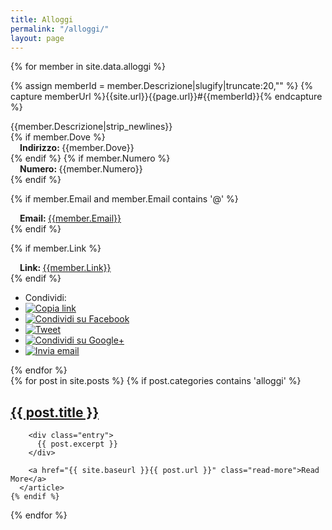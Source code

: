 ```yaml
---
title: Alloggi
permalink: "/alloggi/"
layout: page
---
```


<div class="panel-group">
{% for member in site.data.alloggi %}

{% assign memberId = member.Descrizione|slugify|truncate:20,"" %}
{% capture memberUrl %}{{site.url}}{{page.url}}#{{memberId}}{% endcapture %}

<div class="panel panel-info">
<div class="panel-heading"><span class="anchor" id="{{memberId}}"></span>
{{member.Descrizione|strip_newlines}}
</div>
<div class="panel-body">
{% if member.Dove %}
<div class="row">
<div style="margin-left:15px; word-break: break-all;"><b>Indirizzo: </b>{{member.Dove}}</div>
</div>
{% endif %}
{% if member.Numero %}
<div class="row">
<div style="margin-left:15px"><b>Numero: </b>{{member.Numero}}</div> 
</div>
{% endif %}

{% if member.Email and member.Email contains '@' %}
<div class="row">
<div style="margin-left:15px"><b>Email: </b> <a href="mailto:{{member.Email}}">{{member.Email}}</a></div>
</div>
{% endif %}

{% if member.Link %}
<div class="row">
<div style="margin-left: 15px"><b>Link: </b><a style="word-break: break-all;" href="{{member.Link}}">{{member.Link}}</a></div>
</div>
{% endif %}
<div class="row">
</div>
</div>
<div class="panel-footer">
<ul class="share-buttons">
  <li>Condividi:</li>
  <li><a href="{{memberUrl}}" title="Copia link"><img alt="Copia link" src="/img/icone/link.png"></a></li>
  <li><a href="https://www.facebook.com/sharer/sharer.php?u={{memberUrl | uri_escape}}&title={{member.Descrizione|truncate:70|uri_escape}} | {{ site.title }}" title="Condividi su Facebook" target="_blank"><img alt="Condividi su Facebook" src="/img/icone/Facebook.png"></a></li>
  <li><a href="https://twitter.com/intent/tweet?url={{memberUrl |uri_escape}}&text={{member.Descrizione|truncate:50|uri_escape}}&via=terremotocentro&hashtags=terremoto,terremotoinfo" target="_blank" title="Tweet"><img alt="Tweet" src="/img/icone/Twitter.png"></a></li>
  <li><a href="https://plus.google.com/share?url={{memberUrl |uri_escape}}" target="_blank" title="Condividi su Google+"><img alt="Condividi su Google+" src="/img/icone/Google+.png"></a></li>
  <li><a data-proofer-ignore href="mailto:?subject={{page.title}} | {{site.title}}&body={{member.Descrizione|uri_escape}}%20Clicca qui:%20{{memberUrl |uri_escape}}" title="Invia email"><img alt="Invia email" src="/img/icone/Email.png"></a></li>
</ul>
</div>
</div>
{% endfor %}
</div>

<div class="posts">
  {% for post in site.posts %}
    {% if post.categories contains 'alloggi' %}
      <article class="post">
        <h1><a href="{{ site.baseurl }}{{ post.url }}">{{ post.title }}</a></h1>

        <div class="entry">
          {{ post.excerpt }}
        </div>

        <a href="{{ site.baseurl }}{{ post.url }}" class="read-more">Read More</a>
      </article>
    {% endif %}
  {% endfor %}
</div>
